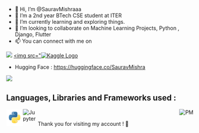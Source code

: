 - 👋 Hi, I’m @SauravMishraaa
- 👀 I’m a 2nd year BTech CSE student at ITER 
- 🌱 I’m currently learning and exploring things.
- 💞️ I’m looking to collaborate on Machine Learning Projects, Python , Django, Flutter
- 📫 You can connect with me on 
<!-- - Linkedin : https://www.linkedin.com/in/saurav-mishra-a61457220/ -->
<a href="https://www.linkedin.com/in/saurav-mishra-sa2003/"><img src="https://img.shields.io/badge/LinkedIn-white?logo=linkedin&logoColor=blue&style=for-the-bage"/></a>
<a href="https://www.kaggle.com/sauravmishraa"><img src="<img src="https://img.shields.io/badge/Kaggle-Logo-20BEFF?style=flat&logo=kaggle" alt="Kaggle Logo
"/></a>
- Hugging Face : https://huggingface.co/SauravMishra

<img src="https://cdna.artstation.com/p/assets/images/images/028/102/058/original/pixel-jeff-matrix-s.gif?1593487263" width="400"/>

## Languages, Libraries and Frameworks used :
<img align="left" alt="Python3" width="45px" src="https://raw.githubusercontent.com/github/explore/80688e429a7d4ef2fca1e82350fe8e3517d3494d/topics/python/python.png" />
<img align="left" alt="Jupyter" width="40px" src="https://avatars1.githubusercontent.com/u/25869250?s=200&v=4" />


<p>&nbsp;<img align="right" src="https://github-readme-stats.vercel.app/api?username=SauravMishraaa&show_icons=true" alt="PM" /></p>
<p align="center">
</p>




Thank you for visiting my account ! 🙏
<!---
SauravMishraaa/SauravMishraaa is a ✨ special ✨ repository because its `README.md` (this file) appears on your GitHub profile.
You can click the Preview link to take a look at your changes.
--->
